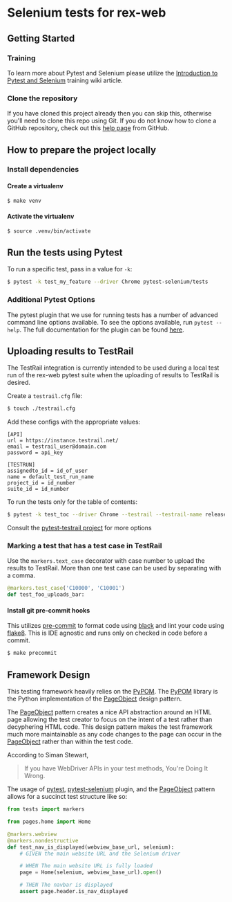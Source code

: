 # Selenium tests for rex-web

## Getting Started

### Training

To learn more about Pytest and Selenium please utilize the [Introduction to Pytest and Selenium][selenium-training] training wiki article.

### Clone the repository

If you have cloned this project already then you can skip this, otherwise you'll
need to clone this repo using Git. If you do not know how to clone a GitHub
repository, check out this [help page][git-clone] from GitHub.

## How to prepare the project locally

### Install dependencies

#### Create a virtualenv

```bash
$ make venv
```

#### Activate the virtualenv

```bash
$ source .venv/bin/activate
```

## Run the tests using Pytest

To run a specific test, pass in a value for `-k`:

```bash
$ pytest -k test_my_feature --driver Chrome pytest-selenium/tests
```

### Additional Pytest Options

The pytest plugin that we use for running tests has a number of advanced
command line options available. To see the options available, run
`pytest --help`. The full documentation for the plugin can be found
[here][pytest-selenium].

## Uploading results to TestRail

The TestRail integration is currently intended to be used during a local test run of the rex-web pytest suite when the uploading of results to TestRail is desired.

Create a `testrail.cfg` file:

```bash
$ touch ./testrail.cfg
```

Add these configs with the appropriate values:

```
[API]
url = https://instance.testrail.net/
email = testrail_user@domain.com
password = api_key

[TESTRUN]
assignedto_id = id_of_user
name = default_test_run_name
project_id = id_number
suite_id = id_number
```

To run the tests only for the table of contents:

```bash
$ pytest -k test_toc --driver Chrome --testrail --testrail-name release01 ./pytest-selenium/tests
```

Consult the [pytest-testrail project][pytest-testrail] for more options

### Marking a test that has a test case in TestRail

Use the `markers.text_case` decorator with case number to upload the results to TestRail. More than one test case can be used by separating with a comma.

```python
@markers.test_case('C10000', 'C10001')
def test_foo_uploads_bar:
```

#### Install git pre-commit hooks

This utilizes [pre-commit](https://pre-commit.com/) to format code using [black](https://github.com/ambv/black)
and lint your code using [flake8][flake8]. This is IDE agnostic and runs only on checked in code before a commit. 

```bash
$ make precommit
```

## Framework Design

This testing framework heavily relies on the [PyPOM][pypom]. The [PyPOM][pypom]
library is the Python implementation of the [PageObject][pageobject] design pattern.

The [PageObject][pageobject] pattern creates a nice API abstraction around
an HTML page allowing the test creator to focus on the intent of a test
rather than decyphering HTML code. This design pattern makes the test framework
much more maintainable as any code changes to the page can occur in the
[PageObject][pageobject] rather than within the test code.

According to Siman Stewart,

> If you have WebDriver APIs in your test methods, You're Doing It Wrong.

The usage of [pytest][pytest], [pytest-selenium][pytest-selenium] plugin,
and the [PageObject][pageobject] pattern allows for a succinct test structure
like so:

```python
from tests import markers

from pages.home import Home

@markers.webview
@markers.nondestructive
def test_nav_is_displayed(webview_base_url, selenium):
    # GIVEN the main website URL and the Selenium driver

    # WHEN The main website URL is fully loaded
    page = Home(selenium, webview_base_url).open()

    # THEN The navbar is displayed
    assert page.header.is_nav_displayed
```

[git-clone]: https://help.github.com/articles/cloning-a-repository/
[python]: https://www.python.org/downloads/
[flake8]: http://flake8.readthedocs.io/
[pytest-selenium]: http://pytest-selenium.readthedocs.org/
[pytest-testrail]: https://github.com/allankp/pytest-testrail
[pypom]: https://pypom.readthedocs.io/en/latest/user_guide.html#regions
[pageobject]: https://martinfowler.com/bliki/PageObject.html
[pytest]: https://docs.pytest.org/en/latest/
[mozilla]: https://github.com/mozilla/addons-server
[selenium-training]: https://qualitas-server.herokuapp.com/wiki/Introduction_to_Pytest_and_Selenium
